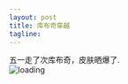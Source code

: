 ```yaml
---
layout: post
title: 库布奇穿越
tagline:
---
```

五一走了次库布奇，皮肤晒爆了.     
![loading](http://farm9.staticflickr.com/8547/8756671787_dda2806980.jpg "Kubuqi")